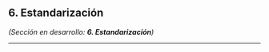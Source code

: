## 6. Estandarización

<!--force-render-->

_(Sección en desarrollo: **6. Estandarización**)_

---

